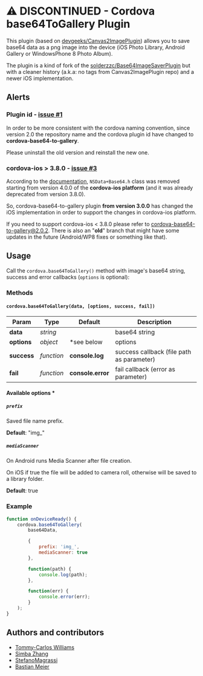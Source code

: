 # :warning: DISCONTINUED - Cordova base64ToGallery Plugin
This plugin (based on [devgeeks/Canvas2ImagePlugin](http://github.com/devgeeks/Canvas2ImagePlugin)) allows you to save base64 data as a png image into the device (iOS Photo Library, Android Gallery or WindowsPhone 8 Photo Album).

The plugin is a kind of fork of the [solderzzc/Base64ImageSaverPlugin](https://github.com/solderzzc/Base64ImageSaverPlugin) but with a cleaner history (a.k.a: no tags from Canvas2ImagePlugin repo) and a newer iOS implementation.

## Alerts

### Plugin id - [issue #1](https://github.com/Nexxa/cordova-base64-to-gallery/issues/1)
In order to be more consistent with the cordova naming convention, since version 2.0 the repository name and the cordova plugin id have changed to **cordova-base64-to-gallery**.

Please uninstall the old version and reinstall the new one.

### cordova-ios > 3.8.0 - [issue #3](https://github.com/Nexxa/cordova-base64-to-gallery/issues/3)
According to the [documentation](https://github.com/apache/cordova-ios/blob/master/guides/API%20changes%20in%204.0.md#nsdatabase64h-removed), `NSData+Base64.h` class was removed starting from version 4.0.0 of the **cordova-ios platform** (and it was already deprecated from version 3.8.0).

So, cordova-base64-to-gallery plugin **from version 3.0.0** has changed the iOS implementation in order to support the changes in cordova-ios platform.

If you need to support cordova-ios < 3.8.0 please refer to [cordova-base64-to-gallery@2.0.2](https://github.com/Nexxa/cordova-base64-to-gallery/tree/2.0.2). There is also an "**old**" branch that might have some updates in the future (Android/WP8 fixes or something like that).

## Usage
Call the `cordova.base64ToGallery()` method with image's base64 string, success and error callbacks (`options` is optional):

### Methods
#### `cordova.base64ToGallery(data, [options, success, fail])`

Param       | Type       | Default           | Description
----------- | ---------- | ----------------- | -----------------------------------------
**data**    | *string*   |                   | base64 string
**options** | *object*   | \*see below       | options
**success** | *function* | **console.log**   | success callback (file path as parameter)
**fail**    | *function* | **console.error** | fail callback (error as parameter)

#### Available options *

##### `prefix`
Saved file name prefix.

**Default**: "img_"

##### `mediaScanner`
On Android runs Media Scanner after file creation.

On iOS if true the file will be added to camera roll, otherwise will be saved to a library folder.

**Default**: true

### Example

```javascript
function onDeviceReady() {
    cordova.base64ToGallery(
        base64Data,

        {
            prefix: 'img_',
            mediaScanner: true
        },

        function(path) {
            console.log(path);
        },

        function(err) {
            console.error(err);
        }
    );
}
```

## Authors and contributors
- [Tommy-Carlos Williams](http://github.com/devgeeks)
- [Simba Zhang](http://github.com/solderzzc)
- [StefanoMagrassi](http://github.com/StefanoMagrassi)
- [Bastian Meier](https://github.com/bastian-meier)
